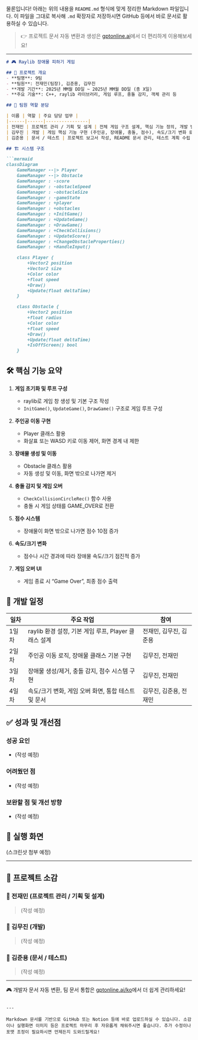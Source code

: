 물론입니다! 아래는 위의 내용을 `README.md` 형식에 맞게 정리한 Markdown 파일입니다. 이 파일을 그대로 복사해 `.md` 확장자로 저장하시면 GitHub 등에서 바로 문서로 활용하실 수 있습니다.

> 👉 프로젝트 문서 자동 변환과 생성은 [gptonline.ai](https://gptonline.ai/ko/)에서 더 편리하게 이용해보세요!

---

````markdown
# 🎮 Raylib 장애물 피하기 게임

## 📌 프로젝트 개요
- **팀명**: 9팀  
- **팀원**: 전재민(팀장), 김준용, 김무진  
- **개발 기간**: 2025년 MM월 DD일 ~ 2025년 MM월 DD일 (총 X일)  
- **주요 기술**: C++, raylib 라이브러리, 게임 루프, 충돌 감지, 객체 관리 등  

## 👥 팀원 역할 분담

| 이름 | 역할 | 주요 담당 업무 |
|------|------|----------------|
| 전재민 | 프로젝트 관리 / 기획 및 설계 | 전체 게임 구조 설계, 핵심 기능 정의, 개발 방향 제시, Git 관리 |
| 김무진 | 개발 | 게임 핵심 기능 구현 (주인공, 장애물, 충돌, 점수), 속도/크기 변화 로직 코딩, raylib 기능 활용 |
| 김준용 | 문서 / 테스트 | 프로젝트 보고서 작성, README 문서 관리, 테스트 계획 수립 및 실행, 버그 리포팅 |

## 🏗️ 시스템 구조

```mermaid
classDiagram
    GameManager --|> Player
    GameManager --|> Obstacle
    GameManager : -score
    GameManager : -obstacleSpeed
    GameManager : -obstacleSize
    GameManager : -gameState
    GameManager : +player
    GameManager : +obstacles
    GameManager : +InitGame()
    GameManager : +UpdateGame()
    GameManager : +DrawGame()
    GameManager : +CheckCollisions()
    GameManager : +UpdateScore()
    GameManager : +ChangeObstacleProperties()
    GameManager : +HandleInput()

    class Player {
        +Vector2 position
        +Vector2 size
        +Color color
        +float speed
        +Draw()
        +Update(float deltaTime)
    }

    class Obstacle {
        +Vector2 position
        +float radius
        +Color color
        +float speed
        +Draw()
        +Update(float deltaTime)
        +IsOffScreen() bool
    }
````

## 🛠️ 핵심 기능 요약

1. **게임 초기화 및 루프 구성**

   * raylib로 게임 창 생성 및 기본 구조 작성
   * `InitGame()`, `UpdateGame()`, `DrawGame()` 구조로 게임 루프 구성

2. **주인공 이동 구현**

   * Player 클래스 활용
   * 화살표 또는 WASD 키로 이동 제어, 화면 경계 내 제한

3. **장애물 생성 및 이동**

   * Obstacle 클래스 활용
   * 자동 생성 및 이동, 화면 밖으로 나가면 제거

4. **충돌 감지 및 게임 오버**

   * `CheckCollisionCircleRec()` 함수 사용
   * 충돌 시 게임 상태를 GAME\_OVER로 전환

5. **점수 시스템**

   * 장애물이 화면 밖으로 나가면 점수 10점 증가

6. **속도/크기 변화**

   * 점수나 시간 경과에 따라 장애물 속도/크기 점진적 증가

7. **게임 오버 UI**

   * 게임 종료 시 “Game Over”, 최종 점수 출력

## 📅 개발 일정

| 일차  | 주요 작업                                 | 참여            |
| --- | ------------------------------------- | ------------- |
| 1일차 | raylib 환경 설정, 기본 게임 루프, Player 클래스 설계 | 전재민, 김무진, 김준용 |
| 2일차 | 주인공 이동 로직, 장애물 클래스 기본 구현              | 김무진, 전재민      |
| 3일차 | 장애물 생성/제거, 충돌 감지, 점수 시스템 구현           | 김무진, 전재민      |
| 4일차 | 속도/크기 변화, 게임 오버 화면, 통합 테스트 및 문서       | 김무진, 김준용, 전재민 |

## ✅ 성과 및 개선점

### 성공 요인

* (작성 예정)

### 어려웠던 점

* (작성 예정)

### 보완할 점 및 개선 방향

* (작성 예정)

## 📸 실행 화면

(스크린샷 첨부 예정)

---

## 💬 프로젝트 소감

### 🔹 전재민 (프로젝트 관리 / 기획 및 설계)

> (작성 예정)

### 🔹 김무진 (개발)

> (작성 예정)

### 🔹 김준용 (문서 / 테스트)

> (작성 예정)

---

🎮 개발자 문서 자동 변환, 팀 문서 통합은 [gptonline.ai/ko](https://gptonline.ai/ko/)에서 더 쉽게 관리하세요!

```

--- 

Markdown 문서를 기반으로 GitHub 또는 Notion 등에 바로 업로드하실 수 있습니다. 소감이나 실행화면 이미지 등은 프로젝트 마무리 후 자유롭게 채워주시면 좋습니다. 추가 수정이나 포맷 조정이 필요하시면 언제든지 도와드릴게요!
```
